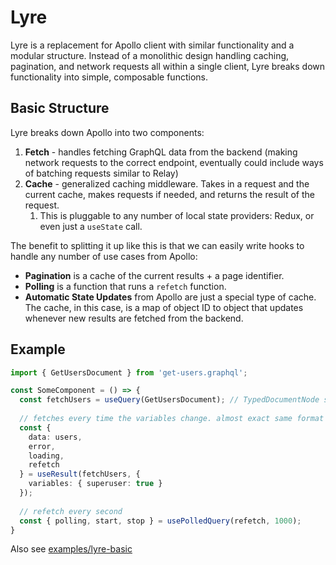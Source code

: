 # Lyre

Lyre is a replacement for Apollo client with similar functionality and a modular structure. Instead of a monolithic design handling caching, pagination, and network requests all within a single client, Lyre breaks down functionality into simple, composable functions.

## Basic Structure

Lyre breaks down Apollo into two components:

1. **Fetch** - handles fetching GraphQL data from the backend (making network requests to the correct endpoint, eventually could include ways of batching requests similar to Relay)
2. **Cache** - generalized caching middleware. Takes in a request and the current cache, makes requests if needed, and returns the result of the request.
   1. This is pluggable to any number of local state providers: Redux, or even just a `useState` call.

The benefit to splitting it up like this is that we can easily write hooks to handle any number of use cases from Apollo:

- **Pagination** is a cache of the current results + a page identifier.
- **Polling** is a function that runs a `refetch` function.
- **Automatic State Updates** from Apollo are just a special type of cache. The cache, in this case, is a map of object ID to object that updates whenever new results are fetched from the backend.

## Example

```typescript
import { GetUsersDocument } from 'get-users.graphql';

const SomeComponent = () => {
  const fetchUsers = useQuery(GetUsersDocument); // TypedDocumentNode specifies return value of this doc
  
  // fetches every time the variables change. almost exact same format as Apollo
  const {
    data: users,
    error,
    loading,
    refetch
  } = useResult(fetchUsers, {
    variables: { superuser: true }
  });
  
  // refetch every second
  const { polling, start, stop } = usePolledQuery(refetch, 1000);
}
```

Also see [examples/lyre-basic](./examples/lyre-basic)